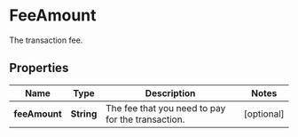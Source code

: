 

# FeeAmount

The transaction fee.

## Properties

| Name | Type | Description | Notes |
|------------ | ------------- | ------------- | -------------|
|**feeAmount** | **String** | The fee that you need to pay for the transaction. |  [optional] |



